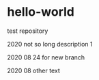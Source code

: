 # hello-world
test repository

2020
not so long description 1

2020 08 24
for new branch

2020 08
other text